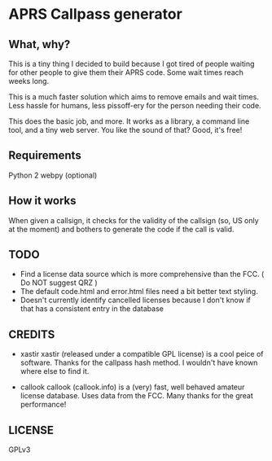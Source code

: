 APRS Callpass generator
=======================

What, why?
----------

This is a tiny thing I decided to build because I got tired of people waiting for other people to give them their APRS code. Some wait times reach weeks long.

This is a much faster solution which aims to remove emails and wait times. Less hassle for humans, less pissoff-ery for the person needing their code.

This does the basic job, and more. It works as a library, a command line tool, and a tiny web server.
You like the sound of that? Good, it's free!


Requirements
------------

Python 2
webpy (optional)


How it works
------------

When given a callsign, it checks for the validity of the callsign (so, US only at the moment) and bothers to generate the code if the call is valid.


TODO
----	

- Find a license data source which is more comprehensive than the FCC. ( Do NOT suggest QRZ )
- The default code.html and error.html files need a bit better text styling.
- Doesn't currently identify cancelled licenses because I don't know if that has a consistent entry in the database


CREDITS
-------

- xastir
	xastir (released under a compatible GPL license) is a cool peice of software.
	Thanks for the callpass hash method. I wouldn't have known where else to find it.

- callook
	callook (callook.info) is a (very) fast, well behaved amateur license database.
	Uses data from the FCC. Many thanks for the great performance!


LICENSE
-------
	
GPLv3
